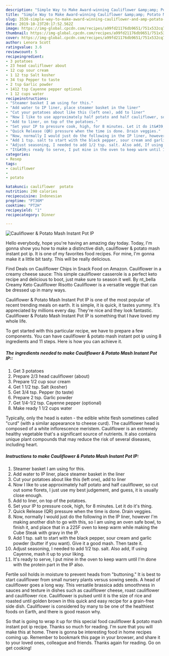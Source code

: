 ```yaml
---
description: "Simple Way to Make Award-winning Cauliflower &amp;amp; Potato Mash Instant Pot IP"
title: "Simple Way to Make Award-winning Cauliflower &amp;amp; Potato Mash Instant Pot IP"
slug: 3538-simple-way-to-make-award-winning-cauliflower-and-amp-potato-mash-instant-pot-ip
date: 2019-10-23T20:17:52.562Z
image: https://img-global.cpcdn.com/recipes/a99fd21176db9651/751x532cq70/cauliflower-potato-mash-instant-pot-ip-recipe-main-photo.jpg
thumbnail: https://img-global.cpcdn.com/recipes/a99fd21176db9651/751x532cq70/cauliflower-potato-mash-instant-pot-ip-recipe-main-photo.jpg
cover: https://img-global.cpcdn.com/recipes/a99fd21176db9651/751x532cq70/cauliflower-potato-mash-instant-pot-ip-recipe-main-photo.jpg
author: Lenora Scott
ratingvalue: 3.6
reviewcount: 5
recipeingredient:
- 3 potatoes
- 23 head cauliflower about
- 12 cup sour cream
- 1 12 tsp Salt kosher
- 34 tsp Pepper to taste
- 2 tsp Garlic powder
- 1412 tsp Cayenne pepper optional
- 1 12 cups water
recipeinstructions:
- "Steamer basket I am using for this."
- "Add water to IP liner, place steamer basket in the liner"
- "Cut your potatoes about like this (left one), add to liner"
- "Now I like to use approximately half potato and half cauliflower, so cut out some florets, I just use my best judgement, and guess, it is usually close enough."
- "Add to liner, on top of the potatoes."
- "Set your IP to pressure cook, high, for 8 minutes. Let it do it&#39;s thing."
- "Quick Release (QR) pressure when the time is done. Drain veggies."
- "Now, normally I would just do the following in the IP liner, however I&#39;m making another dish to go with this, so I am using an oven safe bowl, to finish it, and place that in a 225F oven to keep warm while making the Cube Steak with gravy in the IP."
- "Add 1 tsp. salt to start with the black pepper, sour cream and garlic powder (butter if you want). Give it a good mash. Then taste it."
- "Adjust seasoning, I needed to add 1/2 tsp. salt. Also add, If using Cayenne, mash it up to your liking."
- "It&#39;s ready to serve, I put mine in the oven to keep warm until I&#39;m done with the protein part in the IP also."
categories:
- Resep
tags:
- cauliflower
- 
- potato

katakunci: cauliflower  potato
nutrition: 290 calories
recipecuisine: Indonesian
preptime: "PT36M"
cooktime: "PT2H"
recipeyield: "1"
recipecategory: Dinner

---
```



![Cauliflower &amp; Potato Mash Instant Pot IP](https://img-global.cpcdn.com/recipes/a99fd21176db9651/751x532cq70/cauliflower-potato-mash-instant-pot-ip-recipe-main-photo.jpg)

Hello everybody, hope you're having an amazing day today. Today, I'm gonna show you how to make a distinctive dish, cauliflower &amp; potato mash instant pot ip. It is one of my favorites food recipes. For mine, I'm gonna make it a little bit tasty. This will be really delicious.

Find Deals on Cauliflower Chips in Snack Food on Amazon. Cauliflower in a creamy cheese sauce: This simple cauliflower casserole is a perfect keto recipe and delicious to boot, just make sure to season it well. By nt_bella Creamy Keto Cauliflower Risotto Cauliflower is a versatile veggie that can be dressed up in many ways.

Cauliflower &amp; Potato Mash Instant Pot IP is one of the most popular of recent trending meals on earth. It is simple, it is quick, it tastes yummy. It's appreciated by millions every day. They're nice and they look fantastic. Cauliflower &amp; Potato Mash Instant Pot IP is something that I have loved my whole life.


To get started with this particular recipe, we have to prepare a few components. You can have cauliflower &amp; potato mash instant pot ip using 8 ingredients and 11 steps. Here is how you can achieve it.

##### The ingredients needed to make Cauliflower &amp; Potato Mash Instant Pot IP::

1. Get 3 potatoes
1. Prepare 2/3 head cauliflower (about)
1. Prepare 1/2 cup sour cream
1. Get 1 1/2 tsp. Salt (kosher)
1. Get 3/4 tsp. Pepper (to taste)
1. Prepare 2 tsp. Garlic powder
1. Get 1/4-1/2 tsp. Cayenne pepper (optional)
1. Make ready 1 1/2 cups water


Typically, only the head is eaten - the edible white flesh sometimes called &#34;curd&#34; (with a similar appearance to cheese curd). The cauliflower head is composed of a white inflorescence meristem. Cauliflower is an extremely healthy vegetable that&#39;s a significant source of nutrients. It also contains unique plant compounds that may reduce the risk of several diseases, including heart. 

##### Instructions to make Cauliflower &amp; Potato Mash Instant Pot IP:

1. Steamer basket I am using for this.
1. Add water to IP liner, place steamer basket in the liner
1. Cut your potatoes about like this (left one), add to liner
1. Now I like to use approximately half potato and half cauliflower, so cut out some florets, I just use my best judgement, and guess, it is usually close enough.
1. Add to liner, on top of the potatoes.
1. Set your IP to pressure cook, high, for 8 minutes. Let it do it&#39;s thing.
1. Quick Release (QR) pressure when the time is done. Drain veggies.
1. Now, normally I would just do the following in the IP liner, however I&#39;m making another dish to go with this, so I am using an oven safe bowl, to finish it, and place that in a 225F oven to keep warm while making the Cube Steak with gravy in the IP.
1. Add 1 tsp. salt to start with the black pepper, sour cream and garlic powder (butter if you want). Give it a good mash. Then taste it.
1. Adjust seasoning, I needed to add 1/2 tsp. salt. Also add, If using Cayenne, mash it up to your liking.
1. It&#39;s ready to serve, I put mine in the oven to keep warm until I&#39;m done with the protein part in the IP also.


Fertile soil holds in moisture to prevent heads from &#34;buttoning.&#34; It is best to start cauliflower from small nursery plants versus sowing seeds. A head of cauliflower goes a long way. This versatile brassica adds smoothness in sauces and texture in dishes such as cauliflower cheese, roast cauliflower and cauliflower rice. Cauliflower is pulsed until it is the size of rice and roasted until golden brown in this quick and easy recipe for a grain-free side dish. Cauliflower is considered by many to be one of the healthiest foods on Earth, and there is good reason why. 

So that is going to wrap it up for this special food cauliflower &amp; potato mash instant pot ip recipe. Thanks so much for reading. I'm sure that you will make this at home. There is gonna be interesting food in home recipes coming up. Remember to bookmark this page in your browser, and share it to your loved ones, colleague and friends. Thanks again for reading. Go on get cooking!
